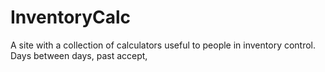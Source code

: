 # InventoryCalc
A site with a collection of calculators useful to people in inventory control.  Days between days, past accept,

